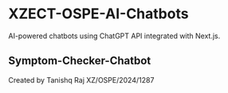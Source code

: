 # XZECT-OSPE-AI-Chatbots
AI-powered chatbots using ChatGPT API integrated with Next.js. 

## Symptom-Checker-Chatbot

Created by Tanishq Raj XZ/OSPE/2024/1287